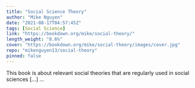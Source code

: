 ```yaml
---
title: "Social Science Theory"
author: "Mike Nguyen"
date: "2021-08-17T04:57:45Z"
tags: [Social Science]
link: "https://bookdown.org/mike/social-theory/"
length_weight: "8.6%"
cover: "https://bookdown.org/mike/social-theory/images/cover.jpg"
repo: "mikenguyen13/social-theory"
pinned: false
---
```


This book is about relevant social theories that are regularly used in social sciences [...]  ...
